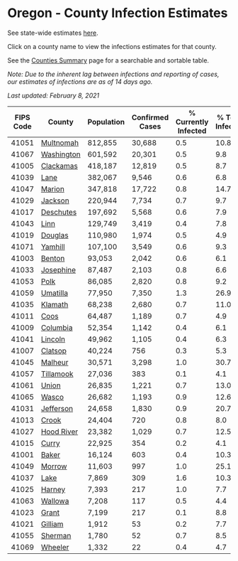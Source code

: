 # Oregon - County Infection Estimates

See state-wide estimates [here](/infections/us-or).

Click on a county name to view the infections estimates for that county.

See the [Counties Summary](/infections/summary-counties) page for a searchable and sortable table.

*Note: Due to the inherent lag between infections and reporting of cases, our estimates of infections are as of 14 days ago.*

*Last updated: February 8, 2021*

|   FIPS Code |                   County |   Population |   Confirmed Cases |   % Currently Infected |   % Total Infected |
|-------------|--------------------------|--------------|-------------------|------------------------|--------------------|
|       41051 |   [Multnomah](multnomah) |      812,855 |            30,688 |                    0.5 |               10.8 |
|       41067 | [Washington](washington) |      601,592 |            20,301 |                    0.5 |                9.8 |
|       41005 |   [Clackamas](clackamas) |      418,187 |            12,819 |                    0.5 |                8.7 |
|       41039 |             [Lane](lane) |      382,067 |             9,546 |                    0.6 |                6.8 |
|       41047 |         [Marion](marion) |      347,818 |            17,722 |                    0.8 |               14.7 |
|       41029 |       [Jackson](jackson) |      220,944 |             7,734 |                    0.7 |                9.7 |
|       41017 |   [Deschutes](deschutes) |      197,692 |             5,568 |                    0.6 |                7.9 |
|       41043 |             [Linn](linn) |      129,749 |             3,419 |                    0.4 |                7.8 |
|       41019 |       [Douglas](douglas) |      110,980 |             1,974 |                    0.5 |                4.9 |
|       41071 |       [Yamhill](yamhill) |      107,100 |             3,549 |                    0.6 |                9.3 |
|       41003 |         [Benton](benton) |       93,053 |             2,042 |                    0.6 |                6.1 |
|       41033 |   [Josephine](josephine) |       87,487 |             2,103 |                    0.8 |                6.6 |
|       41053 |             [Polk](polk) |       86,085 |             2,820 |                    0.8 |                9.2 |
|       41059 |     [Umatilla](umatilla) |       77,950 |             7,350 |                    1.3 |               26.9 |
|       41035 |       [Klamath](klamath) |       68,238 |             2,680 |                    0.7 |               11.0 |
|       41011 |             [Coos](coos) |       64,487 |             1,189 |                    0.7 |                4.9 |
|       41009 |     [Columbia](columbia) |       52,354 |             1,142 |                    0.4 |                6.1 |
|       41041 |       [Lincoln](lincoln) |       49,962 |             1,105 |                    0.4 |                6.3 |
|       41007 |       [Clatsop](clatsop) |       40,224 |               756 |                    0.3 |                5.3 |
|       41045 |       [Malheur](malheur) |       30,571 |             3,298 |                    1.0 |               30.7 |
|       41057 |   [Tillamook](tillamook) |       27,036 |               383 |                    0.1 |                4.1 |
|       41061 |           [Union](union) |       26,835 |             1,221 |                    0.7 |               13.0 |
|       41065 |           [Wasco](wasco) |       26,682 |             1,193 |                    0.9 |               12.6 |
|       41031 |   [Jefferson](jefferson) |       24,658 |             1,830 |                    0.9 |               20.7 |
|       41013 |           [Crook](crook) |       24,404 |               720 |                    0.8 |                8.0 |
|       41027 | [Hood River](hood-river) |       23,382 |             1,029 |                    0.7 |               12.5 |
|       41015 |           [Curry](curry) |       22,925 |               354 |                    0.2 |                4.1 |
|       41001 |           [Baker](baker) |       16,124 |               603 |                    0.4 |               10.3 |
|       41049 |         [Morrow](morrow) |       11,603 |               997 |                    1.0 |               25.1 |
|       41037 |             [Lake](lake) |        7,869 |               309 |                    1.6 |               10.3 |
|       41025 |         [Harney](harney) |        7,393 |               217 |                    1.0 |                7.7 |
|       41063 |       [Wallowa](wallowa) |        7,208 |               117 |                    0.5 |                4.4 |
|       41023 |           [Grant](grant) |        7,199 |               217 |                    0.1 |                8.8 |
|       41021 |       [Gilliam](gilliam) |        1,912 |                53 |                    0.2 |                7.7 |
|       41055 |       [Sherman](sherman) |        1,780 |                52 |                    0.7 |                8.5 |
|       41069 |       [Wheeler](wheeler) |        1,332 |                22 |                    0.4 |                4.7 |